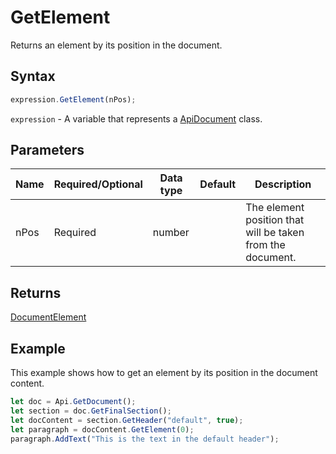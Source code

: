 # GetElement

Returns an element by its position in the document.

## Syntax

```javascript
expression.GetElement(nPos);
```

`expression` - A variable that represents a [ApiDocument](../ApiDocument.md) class.

## Parameters

| **Name** | **Required/Optional** | **Data type** | **Default** | **Description** |
| ------------- | ------------- | ------------- | ------------- | ------------- |
| nPos | Required | number |  | The element position that will be taken from the document. |

## Returns

[DocumentElement](../../Enumeration/DocumentElement.md)

## Example

This example shows how to get an element by its position in the document content.

```javascript
let doc = Api.GetDocument();
let section = doc.GetFinalSection();
let docContent = section.GetHeader("default", true);
let paragraph = docContent.GetElement(0);
paragraph.AddText("This is the text in the default header");
```
